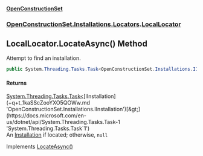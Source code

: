 #### [OpenConstructionSet](index.md 'index')
### [OpenConstructionSet.Installations.Locators](index.md#OpenConstructionSet_Installations_Locators 'OpenConstructionSet.Installations.Locators').[LocalLocator](T9h6wbZnwsfWK_neG4v+_A.md 'OpenConstructionSet.Installations.Locators.LocalLocator')
## LocalLocator.LocateAsync() Method
Attempt to find an installation.  
```csharp
public System.Threading.Tasks.Task<OpenConstructionSet.Installations.IInstallation?> LocateAsync();
```
#### Returns
[System.Threading.Tasks.Task&lt;](https://docs.microsoft.com/en-us/dotnet/api/System.Threading.Tasks.Task-1 'System.Threading.Tasks.Task`1')[IInstallation](+q+t_1kaSScZooYXO5QOWw.md 'OpenConstructionSet.Installations.IInstallation')[&gt;](https://docs.microsoft.com/en-us/dotnet/api/System.Threading.Tasks.Task-1 'System.Threading.Tasks.Task`1')  
An [Installation](qUACYHb4kFlIhfF0vYagtQ.md 'OpenConstructionSet.Installations.Installation') if located; otherwise, `null`

Implements [LocateAsync()](k9yTNmUzVP2Gzof6OrC6Yw.md 'OpenConstructionSet.Installations.Locators.IInstallationLocator.LocateAsync()')  

